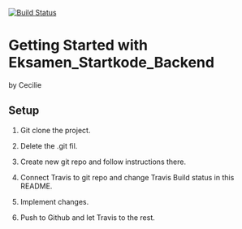 [![Build Status](https://travis-ci.com/CecilieLNielsen/Eksamensprojekt_3semester_backend.svg?branch=master)](https://travis-ci.com/CecilieLNielsen/Eksamensprojekt_3semester_backend)

# Getting Started with Eksamen_Startkode_Backend
by Cecilie

## Setup
1. Git clone the project.
2. Delete the .git fil.
3. Create new git repo and follow instructions there.
4. Connect Travis to git repo and change Travis Build status in this README.

5. Implement changes.
6. Push to Github and let Travis to the rest.
